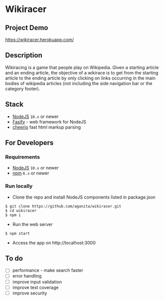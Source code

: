 # Wikiracer

## Project Demo 
https://wikiracer.herokuapp.com/

## Description
Wikiracing is a game that people play on Wikipedia. Given a starting article and an ending article, the objective of a wikirace is to get from the starting article to the ending article by only clicking on links occurring in the main bodies of wikipedia articles (not including the side navigation bar or the category footer).

## Stack
- [NodeJS](https://nodejs.org) `10.x` or newer
- [Fasify](https://www.fastify.io/) - web framework for NodeJS
- [cheerio](https://cheerio.js.org/) fast html markup parsing

## For Developers
### Requirements
- [NodeJS](https://nodejs.org) `10.x` or newer
- [npm](https://www.npmjs.com/get-npm) `6.x` or newer

### Run locally
- Clone the repo and install NodeJS components listed in package.json
```shell
$ git clone https://github.com/aganita/wikiracer.git
$ cd wikiracer
$ npm i
```

- Run the web server 
```shell
$ npm start
```

- Access the app on http://localhost:3000

## To do
- [ ] performance - make search faster
- [ ] error handling
- [ ] improve input validation
- [ ] improve test coverage
- [ ] improve security